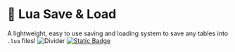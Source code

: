 # 💾 Lua Save & Load
A lightweight, easy to use saving and loading system to save any tables into `.lua` files!
![Divider](https://user-images.githubusercontent.com/73097560/115834477-dbab4500-a447-11eb-908a-139a6edaec5c.gif)
[![Static Badge](https://img.shields.io/badge/Documentation-blue?style=for-the-badge)](https://tom-dev.gitbook.io/docs/scripts/saving-and-loading)
